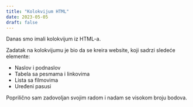 ```yaml
---
title: "Kolokvijum HTML"
date: 2023-05-05
draft: false
---
```

Danas smo imali kolokvijum iz HTML-a.

Zadatak na kolokvijumu je bio da se kreira website, koji sadrzi sledeće elemente:

* Naslov i podnaslov
* Tabela sa pesmama i linkovima
* Lista sa filmovima
* Uređeni pasusi

Poprilično sam zadovoljan svojim radom i nadam se visokom broju bodova.
